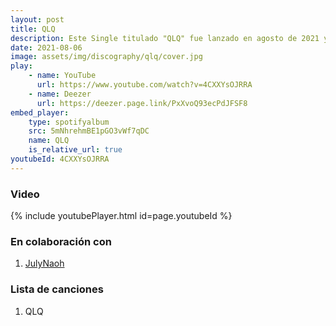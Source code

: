 ```yaml
---
layout: post
title: QLQ
description: Este Single titulado "QLQ" fue lanzado en agosto de 2021 y forma parte del genero Latino. Fue realizado en colaboración con JulyNaoh.
date: 2021-08-06
image: assets/img/discography/qlq/cover.jpg
play:
    - name: YouTube
      url: https://www.youtube.com/watch?v=4CXXYsOJRRA
    - name: Deezer
      url: https://deezer.page.link/PxXvoQ93ecPdJFSF8
embed_player:
    type: spotifyalbum
    src: 5mNhrehmBE1pGO3vWf7qDC
    name: QLQ
    is_relative_url: true
youtubeId: 4CXXYsOJRRA
---
```

### Video
{% include youtubePlayer.html id=page.youtubeId %}

### En colaboración con

1. <a href="https://www.instagram.com/julynaoh/"> JulyNaoh</a>

### Lista de canciones

1. QLQ
